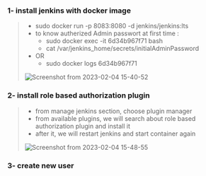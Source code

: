 ### 1- install jenkins with docker image
> - sudo docker run -p 8083:8080 -d jenkins/jenkins:lts
> - to know autherized Admin passwort at first time :
>     - sudo docker exec -it 6d34b967f71 bash
>     - cat /var/jenkins_home/secrets/initialAdminPassword
>  - OR
>     - sudo docker logs 6d34b967f71 
> 
> ![Screenshot from 2023-02-04 15-40-52](https://user-images.githubusercontent.com/76884936/216771006-31a435ab-5069-4d1f-aba6-4216a42a7fee.png)

### 2- install role based authorization plugin
> - from manage jenkins section, choose plugin manager
> - from available plugins, we will search about role based authorization plugin and install it
> - after it, we will restart jenkins and start container again
>
> ![Screenshot from 2023-02-04 15-48-55](https://user-images.githubusercontent.com/76884936/216771302-4ffefef4-aec2-4cc8-875e-4f946f26c1fa.png)

### 3- create new user
